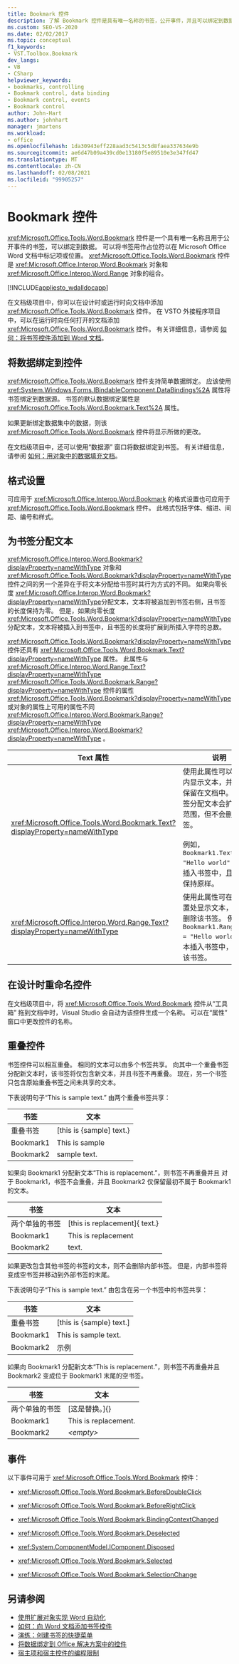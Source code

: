 ```yaml
---
title: Bookmark 控件
description: 了解 Bookmark 控件是具有唯一名称的书签，公开事件，并且可以绑定到数据。
ms.custom: SEO-VS-2020
ms.date: 02/02/2017
ms.topic: conceptual
f1_keywords:
- VST.Toolbox.Bookmark
dev_langs:
- VB
- CSharp
helpviewer_keywords:
- bookmarks, controlling
- Bookmark control, data binding
- Bookmark control, events
- Bookmark control
author: John-Hart
ms.author: johnhart
manager: jmartens
ms.workload:
- office
ms.openlocfilehash: 1da30943eff228aad3c5413c5d8faea337634e9b
ms.sourcegitcommit: ae6d47b09a439cd0e13180f5e89510e3e347fd47
ms.translationtype: MT
ms.contentlocale: zh-CN
ms.lasthandoff: 02/08/2021
ms.locfileid: "99905257"
---
```

# <a name="bookmark-control"></a>Bookmark 控件
  <xref:Microsoft.Office.Tools.Word.Bookmark> 控件是一个具有唯一名称且用于公开事件的书签，可以绑定到数据。 可以将书签用作占位符以在 Microsoft Office Word 文档中标记项或位置。 <xref:Microsoft.Office.Tools.Word.Bookmark> 控件是 <xref:Microsoft.Office.Interop.Word.Bookmark> 对象和 <xref:Microsoft.Office.Interop.Word.Range> 对象的组合。

 [!INCLUDE[appliesto_wdalldocapp](../vsto/includes/appliesto-wdalldocapp-md.md)]

 在文档级项目中，你可以在设计时或运行时向文档中添加 <xref:Microsoft.Office.Tools.Word.Bookmark> 控件。 在 VSTO 外接程序项目中，可以在运行时向任何打开的文档添加 <xref:Microsoft.Office.Tools.Word.Bookmark> 控件。 有关详细信息，请参阅 [如何：将书签控件添加到 Word 文档](../vsto/how-to-add-bookmark-controls-to-word-documents.md)。

## <a name="bind-data-to-the-control"></a>将数据绑定到控件
 <xref:Microsoft.Office.Tools.Word.Bookmark> 控件支持简单数据绑定。 应该使用 <xref:System.Windows.Forms.IBindableComponent.DataBindings%2A> 属性将书签绑定到数据源。 书签的默认数据绑定属性是 <xref:Microsoft.Office.Tools.Word.Bookmark.Text%2A> 属性。

 如果更新绑定数据集中的数据，则该 <xref:Microsoft.Office.Tools.Word.Bookmark> 控件将显示所做的更改。

 在文档级项目中，还可以使用“数据源”  窗口将数据绑定到书签。 有关详细信息，请参阅 [如何：用对象中的数据填充文档](../vsto/how-to-populate-documents-with-data-from-objects.md)。

## <a name="formatting"></a>格式设置
 可应用于 <xref:Microsoft.Office.Interop.Word.Bookmark> 的格式设置也可应用于 <xref:Microsoft.Office.Tools.Word.Bookmark> 控件。 此格式包括字体、缩进、间距、编号和样式。

## <a name="assign-text-to-the-bookmark"></a>为书签分配文本
 <xref:Microsoft.Office.Interop.Word.Bookmark?displayProperty=nameWithType> 对象和 <xref:Microsoft.Office.Tools.Word.Bookmark?displayProperty=nameWithType> 控件之间的另一个差异在于将文本分配给书签时其行为方式的不同。 如果向零长度 <xref:Microsoft.Office.Interop.Word.Bookmark?displayProperty=nameWithType>分配文本，文本将被追加到书签右侧，且书签的长度保持为零。 但是，如果向零长度 <xref:Microsoft.Office.Tools.Word.Bookmark?displayProperty=nameWithType>分配文本，文本将被插入到书签中，且书签的长度将扩展到所插入字符的总数。

 <xref:Microsoft.Office.Tools.Word.Bookmark?displayProperty=nameWithType> 控件还具有 <xref:Microsoft.Office.Tools.Word.Bookmark.Text?displayProperty=nameWithType> 属性。 此属性与 <xref:Microsoft.Office.Interop.Word.Range.Text?displayProperty=nameWithType> <xref:Microsoft.Office.Tools.Word.Bookmark.Range?displayProperty=nameWithType> 控件的属性 <xref:Microsoft.Office.Tools.Word.Bookmark?displayProperty=nameWithType> 或对象的属性上可用的属性不同 <xref:Microsoft.Office.Interop.Word.Bookmark.Range?displayProperty=nameWithType> <xref:Microsoft.Office.Interop.Word.Bookmark?displayProperty=nameWithType> 。

|Text 属性|说明|
|-------------------|-----------------|
|<xref:Microsoft.Office.Tools.Word.Bookmark.Text?displayProperty=nameWithType>|使用此属性可以在书签内显示文本，并使书签保留在文档中。 向书签分配文本会扩展书签范围，但不会删除书签。<br /><br /> 例如， `Bookmark1.Text = "Hello world"` 将文本插入书签中，且使书签保持原样。|
|<xref:Microsoft.Office.Interop.Word.Range.Text?displayProperty=nameWithType>|使用此属性可在书签位置处显示文本，并自动删除该书签。 例如， `Bookmark1.Range.Text = "Hello world"` 将文本插入书签中，并删除该书签。|

## <a name="rename-the-control-at-design-time"></a>在设计时重命名控件
 在文档级项目中，将 <xref:Microsoft.Office.Tools.Word.Bookmark> 控件从“工具箱”  拖到文档中时，Visual Studio 会自动为该控件生成一个名称。 可以在“属性”  窗口中更改控件的名称。

## <a name="overlapping-controls"></a>重叠控件
 书签控件可以相互重叠。 相同的文本可以由多个书签共享。 向其中一个重叠书签分配新文本时，该书签将仅包含新文本，并且书签不再重叠。 现在，另一个书签只包含原始重叠书签之间未共享的文本。

 下表说明句子“This is sample text.” 由两个重叠书签共享：

|书签|文本|
|--------------|----------|
|重叠书签|[this is {sample] text.}|
|Bookmark1|This is sample|
|Bookmark2|sample text.|

 如果向 Bookmark1 分配新文本“This is replacement.”，则书签不再重叠并且 对于 Bookmark1，书签不会重叠，并且 Bookmark2 仅保留最初不属于 Bookmark1 的文本。

|书签|文本|
|--------------|----------|
|两个单独的书签|[this is replacement]{ text.}|
|Bookmark1|This is replacement|
|Bookmark2|text.|

如果更改包含其他书签的书签的文本，则不会删除内部书签。 但是，内部书签将变成空书签并移动到外部书签的末尾。

下表说明句子“This is sample text.” 由包含在另一个书签中的书签共享：

|书签|文本|
|--------------|----------|
|重叠书签|[this is {sample} text.]|
|Bookmark1|This is sample text.|
|Bookmark2|示例|

 如果向 Bookmark1 分配新文本“This is replacement.”，则书签不再重叠并且 Bookmark2 变成位于 Bookmark1 末尾的空书签。

|书签|文本|
|--------------|----------|
|两个单独的书签|[这是替换。]{}|
|Bookmark1|This is replacement.|
|Bookmark2|*\<empty>*|

## <a name="events"></a>事件

以下事件可用于 <xref:Microsoft.Office.Tools.Word.Bookmark> 控件：

- <xref:Microsoft.Office.Tools.Word.Bookmark.BeforeDoubleClick>

- <xref:Microsoft.Office.Tools.Word.Bookmark.BeforeRightClick>

- <xref:Microsoft.Office.Tools.Word.Bookmark.BindingContextChanged>

- <xref:Microsoft.Office.Tools.Word.Bookmark.Deselected>

- <xref:System.ComponentModel.IComponent.Disposed>

- <xref:Microsoft.Office.Tools.Word.Bookmark.Selected>

- <xref:Microsoft.Office.Tools.Word.Bookmark.SelectionChange>

## <a name="see-also"></a>另请参阅

- [使用扩展对象实现 Word 自动化](../vsto/automating-word-by-using-extended-objects.md)
- [如何：向 Word 文档添加书签控件](../vsto/how-to-add-bookmark-controls-to-word-documents.md)
- [演练：创建书签的快捷菜单](../vsto/walkthrough-creating-shortcut-menus-for-bookmarks.md)
- [将数据绑定到 Office 解决方案中的控件](../vsto/binding-data-to-controls-in-office-solutions.md)
- [宿主项和宿主控件的编程限制](../vsto/programmatic-limitations-of-host-items-and-host-controls.md)